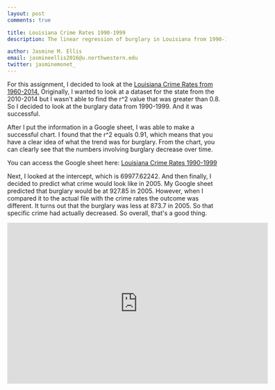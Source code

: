 ```yaml
---
layout: post
comments: true

title: Louisiana Crime Rates 1990-1999
description: The linear regression of burglary in Louisiana from 1990-1999.

author: Jasmine M. Ellis
email: jasmineellis2016@u.northwestern.edu
twitter: jasminemonet_
---
```

For this assignment, I decided to look at the <a href= "http://www.disastercenter.com/crime/lacrime.htm"> Louisiana Crime Rates from 1960-2014.</a> Originally, I wanted to look at a dataset for the state from the 2010-2014 but I wasn't able to find the r^2 value that was greater than 0.8. So I decided to look at the burglary data from 1990-1999. And it was successful.

After I put the information in a Google sheet, I was able to make a successful chart. I found that the r^2 equals 0.91, which means that you have a clear idea of what the trend was for burglary. From the chart, you can clearly see that the numbers involving burglary decrease over time. 

You can access the Google sheet here: <a href= "https://docs.google.com/spreadsheets/d/1cBpxsAambatf_aIX7_E4F8uY_kfGVJ9DF-NoFEGsPGU/edit#gid=0">Louisiana Crime Rates 1990-1999</a>

Next, I looked at the intercept, which is 69977.62242. And then finally, I decided to predict what crime would look like in 2005. My Google sheet predicted that burglary would be at 927.85 in 2005. However, when I compared it to the actual file with the crime rates the outcome was different. It turns out that the burglary was less at 873.7 in 2005. So that specific crime had actually decreased. So overall, that's a good thing.

<iframe width="600" height="371" seamless frameborder="0" scrolling="no" src="https://docs.google.com/spreadsheets/d/1cBpxsAambatf_aIX7_E4F8uY_kfGVJ9DF-NoFEGsPGU/pubchart?oid=1922919232&amp;format=interactive"></iframe>
